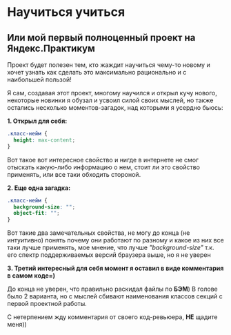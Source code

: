# Научиться учиться
## Или мой первый полноценный проект на Яндекс.Практикум

Проект будет полезен тем, кто жаждит научиться чему-то новому и хочет узнать как сделать это максимально рационально и с наибольшей пользой!

Я сам, создавая этот проект, многому научился и открыл кучу нового, некоторые новинки я обузал и усвоил силой своих мыслей, но также остались несколько моментов-загадок, над которыми я усердно бьюсь:

**1. Открыл для себя:**

```css
.класс-нейм {
  height: max-content;
}
```
Вот такое вот интересное свойство и нигде в интернете не смог отыскать какую-либо информацию о нем, стоит ли это свойство применять, или все таки обходить стороной.

**2. Еще одна загадка:**

```css
.класс-нейм {
  background-size: "";
  object-fit: "";
}
```
Вот такие два замечательных свойства, не могу до конца (не интуитивно) понять почему они работают по разному и какое из них все таки лучше применять, мое мнение, что лучше *"background-size"* т.к. его спектр поддерживаемых версий браузера выше, но я не уверен

**3. Третий интересный для себя момент я оставил в виде комментария в самом коде=)**

До конца не уверен, что правильно раскидал файлы по **БЭМ**) В голове было 2 варианта, но с мыслей сбивают наименования классов секций с первой проектной работы.

С нетерпением жду комментария от своего код-ревьюера, **НЕ** щадите меня))

